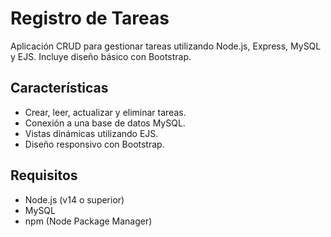 # Registro de Tareas

Aplicación CRUD para gestionar tareas utilizando Node.js, Express, MySQL y EJS. Incluye diseño básico con Bootstrap.

## Características

- Crear, leer, actualizar y eliminar tareas.
- Conexión a una base de datos MySQL.
- Vistas dinámicas utilizando EJS.
- Diseño responsivo con Bootstrap.

## Requisitos

- Node.js (v14 o superior)
- MySQL
- npm (Node Package Manager)


